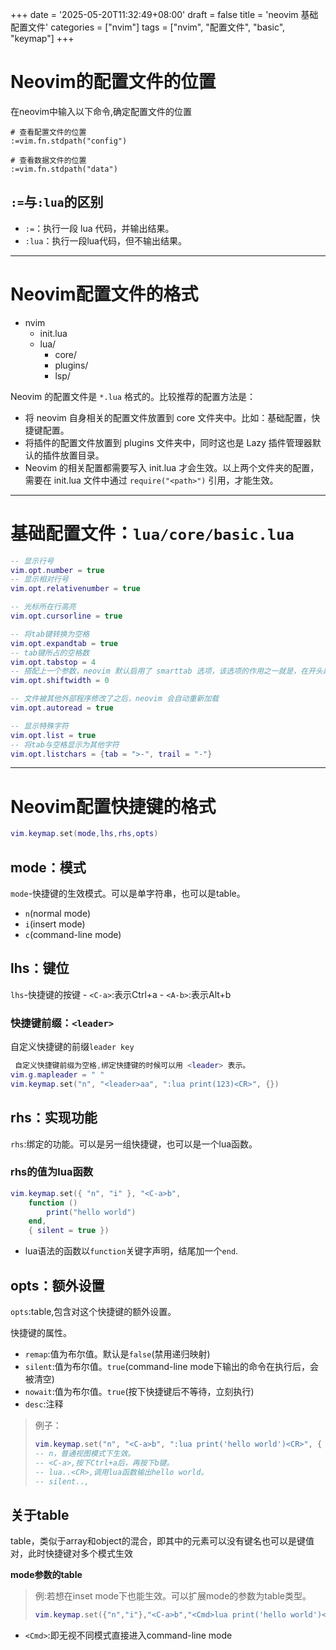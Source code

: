 +++
date = '2025-05-20T11:32:49+08:00'
draft = false
title = 'neovim 基础配置文件'
categories = ["nvim"]
tags = ["nvim", "配置文件", "basic", "keymap"]
+++

# Neovim的配置文件的位置
在neovim中输入以下命令,确定配置文件的位置
```base
# 查看配置文件的位置
:=vim.fn.stdpath("config")

# 查看数据文件的位置
:=vim.fn.stdpath("data")
```
## `:=`与`:lua`的区别
- `:=`：执行一段 lua 代码，并输出结果。
- `:lua`：执行一段lua代码，但不输出结果。

---
# Neovim配置文件的格式
- nvim
    - init.lua
    - lua/
        - core/
        - plugins/
        - lsp/

Neovim 的配置文件是 `*.lua` 格式的。比较推荐的配置方法是：
- 将 neovim 自身相关的配置文件放置到 core 文件夹中。比如：基础配置，快捷键配置。
- 将插件的配置文件放置到 plugins 文件夹中，同时这也是 Lazy 插件管理器默认的插件放置目录。
- Neovim 的相关配置都需要写入 init.lua 才会生效。以上两个文件夹的配置，需要在 init.lua 文件中通过 `require("<path>")` 引用，才能生效。

---
# 基础配置文件：`lua/core/basic.lua`
```lua
-- 显示行号
vim.opt.number = true
-- 显示相对行号
vim.opt.relativenumber = true

-- 光标所在行高亮
vim.opt.cursorline = true

-- 将tab键转换为空格
vim.opt.expandtab = true
-- tab键所占的空格数
vim.opt.tabstop = 4
-- 搭配上一个参数，neovim 默认启用了 smarttab 选项，该选项的作用之一就是，在开头敲下 Tab 时，添加 shiftwidth 个空格
vim.opt.shiftwidth = 0

-- 文件被其他外部程序修改了之后，neovim 会自动重新加载
vim.opt.autoread = true

-- 显示特殊字符
vim.opt.list = true
-- 将tab与空格显示为其他字符
vim.opt.listchars = {tab = ">-", trail = "-"}
```

---
# Neovim配置快捷键的格式
```lua
vim.keymap.set(mode,lhs,rhs,opts)
```
## mode：模式
`mode`-快捷键的生效模式。可以是单字符串，也可以是table。
  - `n`(normal mode)
  - `i`(insert mode)
  - `c`(command-line mode)
## lhs：键位
`lhs`-快捷键的按键
    - `<C-a>`:表示Ctrl+a
    - `<A-b>`:表示Alt+b
### 快捷键前缀：`<leader>`
自定义快捷键的前缀`leader key`
```lua
 自定义快捷键前缀为空格,绑定快捷键的时候可以用 <leader> 表示。
vim.g.mapleader = " "
vim.keymap.set("n", "<leader>aa", ":lua print(123)<CR>", {})
```
## rhs：实现功能
`rhs`:绑定的功能。可以是另一组快捷键，也可以是一个lua函数。

### rhs的值为lua函数
```lua
vim.keymap.set({ "n", "i" }, "<C-a>b", 
    function ()
        print("hello world")
    end, 
    { silent = true })
```
- lua语法的函数以`function`关键字声明，结尾加一个`end`.
## opts：额外设置
`opts`:table,包含对这个快捷键的额外设置。

快捷键的属性。
- `remap`:值为布尔值。默认是`false`(禁用递归映射)
- `silent`:值为布尔值。`true`(command-line mode下输出的命令在执行后，会被清空)
- `nowait`:值为布尔值。`true`(按下快捷键后不等待，立刻执行)
- `desc`:注释

>例子：
>```lua
>vim.keymap.set("n", "<C-a>b", ":lua print('hello world')<CR>", { silent = true })
>-- n，普通视图模式下生效。
>-- <C-a>,按下Ctrl+a后，再按下b键。
>-- lua..<CR>,调用lua函数输出hello world。
>-- silent.., 
>```


## 关于table
table，类似于array和object的混合，即其中的元素可以没有键名也可以是键值对，此时快捷键对多个模式生效

**mode参数的table**
>例:若想在inset mode下也能生效。可以扩展mode的参数为table类型。
>```lua
>vim.keymap.set({"n","i"},"<C-a>b","<Cmd>lua print('hello world')<CR>",{slient = true})
>```
- `<Cmd>`:即无视不同模式直接进入command-line mode

